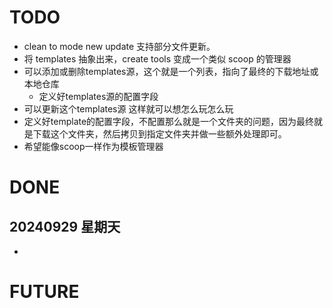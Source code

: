 # TODO
- clean to mode new update 支持部分文件更新。
- 将 templates 抽象出来，create tools 变成一个类似 scoop 的管理器
- 可以添加或删除templates源，这个就是一个列表，指向了最终的下载地址或本地仓库
  - 定义好templates源的配置字段 
- 可以更新这个templates源 这样就可以想怎么玩怎么玩
- 定义好template的配置字段，不配置那么就是一个文件夹的问题，因为最终就是下载这个文件夹，然后拷贝到指定文件夹并做一些额外处理即可。
- 希望能像scoop一样作为模板管理器
# DONE

## 20240929 星期天

-

# FUTURE
